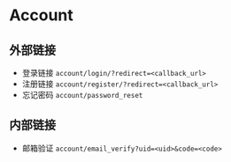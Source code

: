 # Account

## 外部链接
+ 登录链接 `account/login/?redirect=<callback_url>` 
+ 注册链接 `account/register/?redirect=<callback_url>`
+ 忘记密码 `account/password_reset`

## 内部链接
+ 邮箱验证 `account/email_verify?uid=<uid>&code=<code>`

